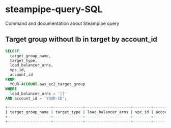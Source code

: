 # steampipe-query-SQL
Command and documentation about Steampipe query

## Target group without lb in target by account_id 

```sql
SELECT
  target_group_name,
  target_type,
  load_balancer_arns,
  vpc_id,
  account_id
FROM
  YOUR-ACCOUNT.aws_ec2_target_group
WHERE
  load_balancer_arns = '[]'
AND account_id = 'YOUR-ID';

+-------------------+-------------+--------------------+--------+------------+
| target_group_name | target_type | load_balancer_arns | vpc_id | account_id |
+-------------------+-------------+--------------------+--------+------------+
+-------------------+-------------+--------------------+--------+------------+
```
